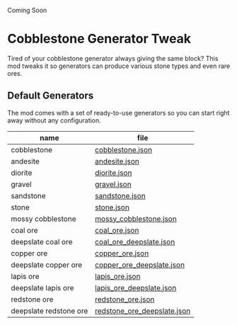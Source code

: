Coming Soon 
# Cobblestone Generator Tweak

Tired of your cobblestone generator always giving the same block? This mod tweaks it so generators can produce various stone types and even rare ores.

## Default Generators

The mod comes with a set of ready-to-use generators so you can start right away without any configuration.

| name                   | file                                 |
|------------------------|--------------------------------------|
| cobblestone            | [cobblestone.json](https://github.com/jtorleon-studios-team/cobblestone-generator-tweak/src/data/bettercobstgen/generator/cobblestone.json) |
| andesite               | [andesite.json](https://github.com/jtorleon-studios-team/cobblestone-generator-tweak/src/data/bettercobstgen/generator/andesite.json) |
| diorite                | [diorite.json](https://github.com/jtorleon-studios-team/cobblestone-generator-tweak/src/data/bettercobstgen/generator/diorite.json) |
| gravel                 | [gravel.json](https://github.com/jtorleon-studios-team/cobblestone-generator-tweak/src/data/bettercobstgen/generator/gravel.json) |
| sandstone              | [sandstone.json](https://github.com/jtorleon-studios-team/cobblestone-generator-tweak/src/data/bettercobstgen/generator/sandstone.json) |
| stone                  | [stone.json](https://github.com/jtorleon-studios-team/cobblestone-generator-tweak/src/data/bettercobstgen/generator/stone.json) |
| mossy cobblestone      | [mossy_cobblestone.json](https://github.com/jtorleon-studios-team/cobblestone-generator-tweak/src/data/bettercobstgen/generator/mossy_cobblestone.json) |
| coal ore               | [coal_ore.json](https://github.com/jtorleon-studios-team/cobblestone-generator-tweak/src/data/bettercobstgen/generator/coal_ore.json) |
| deepslate coal ore     | [coal_ore_deepslate.json](https://github.com/jtorleon-studios-team/cobblestone-generator-tweak/src/data/bettercobstgen/generator/coal_ore_deepslate.json) |
| copper ore             | [copper_ore.json](https://github.com/jtorleon-studios-team/cobblestone-generator-tweak/src/data/bettercobstgen/generator/coal_ore.json) |
| deepslate copper ore   | [copper_ore_deepslate.json](https://github.com/jtorleon-studios-team/cobblestone-generator-tweak/src/data/bettercobstgen/generator/coal_ore_deepslate.json) |
| lapis ore              | [lapis_ore.json](https://github.com/jtorleon-studios-team/cobblestone-generator-tweak/src/data/bettercobstgen/generator/lapis_ore.json) |
| deepslate lapis ore    | [lapis_ore_deepslate.json](https://github.com/jtorleon-studios-team/cobblestone-generator-tweak/src/data/bettercobstgen/generator/lapis_ore_deepslate.json) | 
| redstone ore           | [redstone_ore.json](https://github.com/jtorleon-studios-team/cobblestone-generator-tweak/src/data/bettercobstgen/generator/redstone_ore.json) |
| deepslate redstone ore | [redstone_ore_deepslate.json](https://github.com/jtorleon-studios-team/cobblestone-generator-tweak/src/data/bettercobstgen/generator/redstone_ore_deepslate.json) |   
